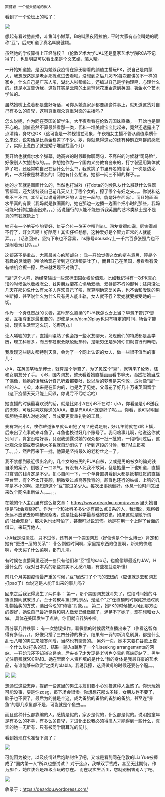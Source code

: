     窦健颖 一个彻头彻尾的假人

看到了一个论坛上的帖子：

![](https://64.media.tumblr.com/6e4d838ccb8f8233bb7aa06f7d48331f/0d761ffc9b450555-49/s2048x3072/e3260aacf3ff5221dd89fe2872133da90d7a27c3.png)

想起有看过她直播，斗鱼叫小懒菜，B站叫黑夜阿拉伯，平时大家有点会叫她的昵称“豆”，后来知道了真名叫窦健颖。

虽然她的学校算得上正经院校？（伦敦艺术大学UAL还是皇家艺术学院RCA不记得了），也很明显可以看出来是个文艺婊，骗人精。 

一开始知道她，是因为她跟我疫情在家无聊看的颜值主播玩PK，说自己是内蒙人，我想既然是是老乡那就点进去看呗。没想到之后几次PK每次都讲的不一样的家乡，什么自己是广东人啦，湖北人啦都编过，还编过自己是学物理啊，心理什么的。还是水友告诉我，这货其实是云南的土豪爸爸花重金送到英国，镀金水个艺术学位的。

虽然她嘴上说着都是些好听话，可你从她连家乡都要编这件事上，就知道这货对自己有多么的自卑，这叫尊重观众尊重对面的主播吗？

怎么说呢，作为同在英国的留学生，大半夜看看在伦敦的国妹直播，一开始也是很开心的。颜值虽然不算最好看那一类，但和一堆美颜宝宝比起来，竟然还透露出了点清纯，身材也OK（这可能是一种视错觉现象，午夜档女主播不管从颜值素质什么来说，说实话是比黄金档差了不少。欸，你就觉得这女的还有种鹤立鸡群的感觉了，实际上说白了就是矮子堆里找高个儿）

我开始也就偶尔水个弹幕，她高兴的时候跟你聊两句，不高兴的时候就“司马脸“，好像别人欠她钱似的。。。你想她作为一个国内义务教育出来的，打字装逼用繁体就算了吧，还经常吹自己在读什么什么书，我就挑了书里有名的段落（一次是边沁的，一次好像是林清玄的）问她有什么想法，她都一问三不知的样子。。。

她的才艺就是画画什么的，当然也打游戏（打dota的时候队友什么脏话什么性器官都骂，还大谈特谈自己前几天又上了哪个女的，撩了哪个有妇之夫。。。你说和这些不三不四，甚至可以说道德败坏的人混在一起的，能是好东西吗）。而且她画画水平真的有限（我妈就是教画画的，她在那边一边播一边画个把小时的那些，我妈可能5分钟就能画出来。。。）话说懂行的人能不能告诉我英国的艺术类硕士是不是真的有钱就能上？

她还有一个拍天空的爱好，每天会传一张天空照到ins。网友觉得哇塞，厉害得都不行了，好文艺啊！好酷啊！其实仔细想想，这种爱好是个智力正常的人就能弄。。。（话说回来，坚持下来也不容易，ins账号doussky上一千六百多张照片也不是闹着玩儿的。。。）

这都还不是重点，大家最关心的那部分： 我一开始觉得这女的挺有意思，算是个有趣的灵魂吧（哈哈哈现在听到这句话都要吐了），而且自己在英国，想看看有没有啥机会撩一撩，后来就发现不对劲了。

“豆”这个人吧，她经常输出一些双标田园女权价值观。比如我记得有一次PK真心话的时候说以后找老公，找男朋友要死心塌地爱她，爱得都不行的那种；结果没过几天在那边说什么有太多人喜欢自己了啦，就算明确恋爱关系，也不会和暧昧的男生断掉，甚至说什么为什么只有男人能出轨，女人就不行？爱她就要接受她的一切。

作为一个身经百战的长者，这种那么直接的PUA我怎么会上当？毕竟不管打P恋爱，互相尊重是最重要的，即使是sub/dom的play也只有特定的时间，场合才能搞，现实生活里这么玩，吃枣药丸！

让人唏嘘的来了，直播间混熟了也会跟一些水友聊天，发现他们的特质都是高学历，理工科居多，而且都是很会献殷勤那种，是暖男还是舔狗你们就自行判断吧。

我发现这些朋友都特别天真，会为了一个网上认识的女人，做一些很不值当的事儿：

小A，在英国某地念博士，就算是个学霸了，为了见这个“豆”，就转来了伦敦，还和女朋友分了手。
小B，国内网友，整天看着她直播画画看书聊天，竟然把她当成了偶像，舔她的话我估计自己听着都要吐，说以后的梦想是来伦敦，成为像“豆”一样的人。
小C，本来是在国内的，也是为了见她，父母花了好几十万来英国留学（这下疫情天天只能上网课，你说亏不亏哈哈哈）

她直播的时候最喜欢说的话，就是比如小A在小B不在时：小A，你看这是小B送我的BBB，可我只喜欢你送的AAA，要是有AAA+就更好了呢。。。你看，她可以明目张胆地把别人对她的好，当成要更贵重礼物的工具。

我有次问小C，唉你难道很早就认识她了吗？他说是啊，好几年前就在B站上播，后来出了点事就来斗鱼了，斗鱼也换过好几个账号了。我问啥事儿啊，他说这你就别问了，肯定没啥好事，只跟我透露说她的观众都一批一批的，一段时间过后，这批观众全部或者说绝大多数就自动消失了（听到这段的时候，我TM血都凉了。。。），然后再来下一批，他算是坚持最久的老粉丝之一了。 

我不禁想到最近很出名的，几个女的被男的PUA自杀，又或是男的被女的骗光钱自杀的案子，倒吸了一口凉气。有没有人死我不敢问，但是掂量一下也知道，直播打赏骗的钱肯定是不少。扪心自问一下，一个单身直男看到大都是妖艳贱货的直播平台里，有个不太开美颜，稍微受过点高等教育的，颜值也还行的姑娘，上钩的几率是不小的啊。鬼知道这个“豆”害过多少人。每次出事她倒好，休息一段时间又出来改个网名重新做人。。。。。。

在她的个人主页里有这么篇文章： https://www.deardou.com/ravens 里头她自诩是“社会观察家”。作为一个和社科多多少少有那么点关系的人，我想说，观察者永远不应该去影响被观察者。这是社会科学最基础的铁律。如果这就是她所谓的“社会观察”，那未免也太可怕了，甚至可以说恐怖。她是在用一个上得了台面的借口，来玩弄他人。

小A我是没聊过，只不过他，还有另一个美国网友（好像也是个什么博士）肯定和她有“更进一层的关系“： 什么例假时间啊，家里摆东西的位置啊，新来的快递啊，今天买了什么菜啊，都门儿清。

有时候在直播间里还说一些只有他们和”豆“懂的sao话，也偷偷聊最近的JAV，H漫什么的（我对日本系的那些其实不太感兴趣，有些梗就没听懂）

前几个月美国疫情最严重的时候，”豆“居然打了个飞的去纽约（应该就是去和网友打pao了）你说这是人能干出来的事儿吗？

回来之后我记得发生了两件事： 
第一，那个美国网友就消失了，过段时间她的斗鱼直播间就被封了。至于她被斗鱼封的原因，是这个“豆”在直播的时候竟然通过刷礼物抽奖的方式，选出今晚的“侍寝”对象。。。
第二，她PK的时候被人问到那方面的癖好，她说自己最近觉得和男人做爱已经做腻了，满足不了她了，现在想和女人做。 具体在美国发生了点啥，你们就自行脑补啦。

再分享几件轶事： 
有一次她误操作，聊微信的时候居然直播出来了（你看这智商得有多低。。。），好像只播了三四分钟的样子，结果有一页的新消息刷屏，都是什么乱七八糟的男生来嘘寒问暖，当然也有聊骚的。
另外一次，她本来要在谷歌上查一个什么以s打头的词，结果一输入s跳到了一个叫seeking arrangements的网站。一开始我还不知道这是啥，后来查了才发现是老钱色交易的高端网站了，男生光注册费就500RMB。她在里面个人资料填的是什么“我的身体是我最自豪的艺术品，有谁能够来欣赏”之类的blabla。我说我擦，这货做鸡的时候还要装个逼。。。

![](https://64.media.tumblr.com/063e0a8611f810c7fc4a2abbd236415a/0d761ffc9b450555-b3/s1280x1920/00bf751e8e1c6f0a6edd936f2b41436248787df2.png)
![](https://64.media.tumblr.com/5eb925a82aad3e561d05fb4fd4f26d29/0d761ffc9b450555-0d/s1280x1920/ca5751d2419b0872947891ae846593e6fbcd79ea.png)

想通过这些志异，提醒一些这里的男生朋友们要小心别被这种人蛊惑了。你玩玩她可能没事，要是你zqsg，那下场会很惨。你想想花那么多钱，女朋友也不要了，脑子也不要了，最后为的就是个这，成为备胎的备胎的备胎的备胎，甚至连“养鱼”的那几条鱼都不是，可能就是个鱼虫。。。 

而且这种什么都靠编的人，感情是假的，家乡是假的，什么都是假的。说明她童年是有多么的不幸，有多么的自卑，才进化出说我必须得骗人才能得到一些什么，真实的她一无所有，只有被同学扇耳光的份儿。

看到她现在也准备下海了？

![](https://64.media.tumblr.com/751aefa199c095920ba22983aa92a002/0d761ffc9b450555-c7/s1280x1920/063e7ea4955df326b31e7c0ed252fbca9de78c0a.png)

可能因为被封，以及疫情过后炮路封住了吧，又或是看到同在伦敦的Liu Yue被捧成了“国内第一人”所以也想试试？ 对于这点，我举双手赞成，甚至无比期待。作为那个，她应该会是超级会玩的存在。 而在现实生活里，您就别祸害别人了吧。

![](https://64.media.tumblr.com/2e33b03861e2d32078df05307202bae1/d764b2414672cbd4-af/s1280x1920/7c43472625661eb714c0d07ac4f50e5ebb934cbc.jpg)

收录于：https://deardou.wordpress.com/
